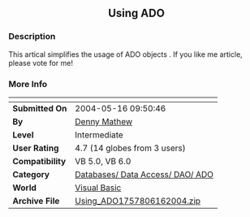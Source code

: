 ﻿<div align="center">

## Using ADO


</div>

### Description

This artical simplifies the usage of ADO objects . If you like me article, please vote for me!
 
### More Info
 


<span>             |<span>
---                |---
**Submitted On**   |2004-05-16 09:50:46
**By**             |[Denny Mathew](https://github.com/Planet-Source-Code/PSCIndex/blob/master/ByAuthor/denny-mathew.md)
**Level**          |Intermediate
**User Rating**    |4.7 (14 globes from 3 users)
**Compatibility**  |VB 5\.0, VB 6\.0
**Category**       |[Databases/ Data Access/ DAO/ ADO](https://github.com/Planet-Source-Code/PSCIndex/blob/master/ByCategory/databases-data-access-dao-ado__1-6.md)
**World**          |[Visual Basic](https://github.com/Planet-Source-Code/PSCIndex/blob/master/ByWorld/visual-basic.md)
**Archive File**   |[Using\_ADO1757806162004\.zip](https://github.com/Planet-Source-Code/denny-mathew-using-ado__1-54408/archive/master.zip)








